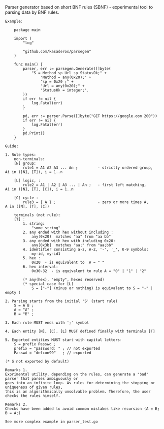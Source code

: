 Parser generator based on short BNF rules (SBNF) - experimental tool to parsing data by BNF rules.

	Example:
```
    package main

    import (
        "log"

        "github.com/kasaderos/parsegen"
    )

    func main() {
        parser, err := parsegen.Generate([]byte(
            "S = Method sp Url sp StatusOk;" +
                "Method = any(0x20);" +
                "sp = 0x20 ;" +
                "Url = any(0x20);" +
                "StatusOk = integer;",
        ))
        if err != nil {
            log.Fatal(err)
        }

        pd, err := parser.Parse([]byte("GET https://google.com 200"))
        if err != nil {
            log.Fatal(err)
        }
        pd.Print()
    }
```

	Guide:

	1. Rule types:
        non-terminals:
		[N] group:
            rule1 = A1 A2 A3 ... An ;         - strictly ordered group,  Ai in ([N], [T]), i = 1..n

		[L] logic, :
            rule2 = A1 | A2 | A3 ... | An ;   - first left matching,     Ai in ([N], [T], [C]), i = 1..n

		[C] cycle :
            rule3 = { A } ;                   - zero or more times A,     A in ([N], [T], [C])

        terminals (not rule):
        [T] : 
            1. string: 
                "some string"
            2. any ended with hex without including : 
                any(0x20)  matches "aa" from "aa bb"
            3. any ended with hex with including 0x20: 
                any[0x3b]  matches "aa;" from "aa;bb"
            4. identifier consisting a-z, A-Z, '-', '_', 0-9 symbols:
                my-id, my-id1  
            5. hex :
                0x20  - is equivalent to  A = " "
            6. hex interval:
                0x30-32  - is equivalent to rule A = "0" | "1" | "2" 

            (* any(hex), "empty", hexes reserved)        
            (* special case for [L]
                S = ["-"] (minus or nothing) is equivalent to S = "-" | empty )           

	2. Parsing starts from the initial 'S' (start rule)
	    S = A B ;
		A = "A" ;
		B = "B" ;

	3. Each rule MUST ends with ';' symbol

	4. Each entity [N], [C], [L] MUST defined finally with terminals [T]

	5. Exported entities MUST start with capital letters:
		S = prefix Passwd ; 
		prefix = "password: " ; // not exported
		Passwd = "defcon99"   ; // exported

    (* S not exported by default)

	Remarks 1.
	Exprimental utility, depending on the rules, can generate a "bad" parser that parses ambiguously or
	goes into an infinite loop. As rules for determining the stopping or uniqueness of given rules,
	this is an algorithmically unsolvable problem. Therefore, the user checks the rules himself.

	Remarks 2.
	Checks have been added to avoid common mistakes like recursion (A = B; B = A;)

	See more complex example in parser_test.go
